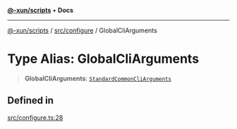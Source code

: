 [**@-xun/scripts**](../../../README.md) • **Docs**

***

[@-xun/scripts](../../../README.md) / [src/configure](../README.md) / GlobalCliArguments

# Type Alias: GlobalCliArguments

> **GlobalCliArguments**: [`StandardCommonCliArguments`](../../../lib/@-xun/cli-utils/extensions/type-aliases/StandardCommonCliArguments.md)

## Defined in

[src/configure.ts:28](https://github.com/Xunnamius/xscripts/blob/09056cae12d2b8f174c6d0ccc038e6099f396bc6/src/configure.ts#L28)
